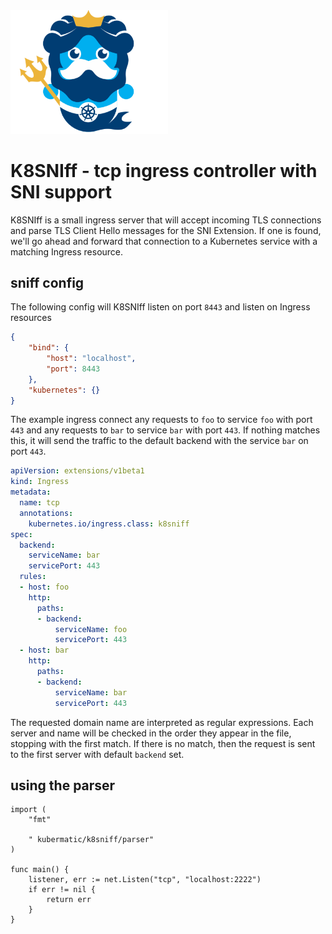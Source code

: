 <img src="/logo/logo.png" alt="K8SNIff" width="50%"/>

K8SNIff - tcp ingress controller with SNI support
=====

K8SNIff is a small ingress server that will accept incoming TLS connections and parse
TLS Client Hello messages for the SNI Extension. If one is found, we'll go
ahead and forward that connection to a Kubernetes service with a matching Ingress resource.

sniff config
------------

The following config will K8SNIff listen on port `8443` and listen on Ingress resources

```json
{
    "bind": {
        "host": "localhost",
        "port": 8443
    },
    "kubernetes": {}
}

```
The example ingress connect any requests to `foo` to service `foo` with port `443` and any requests to `bar` to service `bar` with port `443`. If nothing matches this, it will send the traffic to the default backend with the service `bar` on port `443`.

```yaml
apiVersion: extensions/v1beta1
kind: Ingress
metadata:
  name: tcp
  annotations:
    kubernetes.io/ingress.class: k8sniff
spec:
  backend:
    serviceName: bar
    servicePort: 443
  rules:
  - host: foo
    http:
      paths:
      - backend:
          serviceName: foo
          servicePort: 443
  - host: bar
    http:
      paths:
      - backend:
          serviceName: bar
          servicePort: 443
```

The requested domain name are interpreted as regular expressions. Each server and name will be checked in the order they appear in the file, stopping with the first match. If there is no match, then the request is sent to the first server with default `backend` set.

using the parser
----------------

```
import (
    "fmt"

    " kubermatic/k8sniff/parser"
)

func main() {
    listener, err := net.Listen("tcp", "localhost:2222")
    if err != nil {
        return err
    }
}
```
